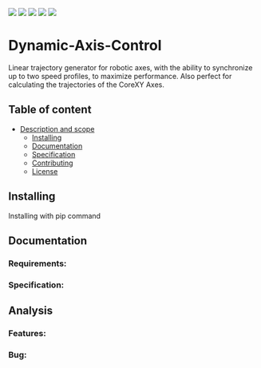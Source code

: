 ![](https://img.shields.io/github/stars/daddi7987/editor.md.svg) 
![](https://img.shields.io/github/v/tag/daddi7987/MotorControl)
![](https://img.shields.io/github/release/MotorControl/editor.md.svg) 
![](https://img.shields.io/github/issues/MotorControl/editor.md.svg)
![](https://img.shields.io/badge/Python-3.7-blue)

# Dynamic-Axis-Control
Linear trajectory generator for robotic axes, with the ability to synchronize up to two speed profiles, to maximize performance. Also perfect for calculating the trajectories of the CoreXY Axes.

## Table of content
-   [Description and scope](#int)
    -   [Installing](#installing)
    -   [Documentation](#documentation)
    -   [Specification](#Specification)
    -   [Contributing](#contributing)
    -   [License](#license)
    
    
## Installing
 Installing with pip command 
## Documentation

### Requirements:

### Specification:

## Analysis
### Features:
### Bug:
